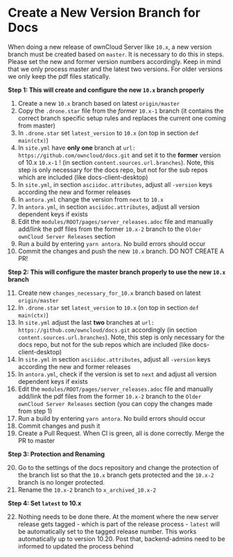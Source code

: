 # Create a New Version Branch for Docs

When doing a new release of ownCloud Server like `10.x`, a new version branch must be created based on `master`. It is necessary to do this in steps. Please set the new and former version numbers accordingly. Keep in mind that we only process master and the latest two versions. For older versions we only keep the pdf files statically.

**Step 1: This will create and configure the new `10.x` branch properly**

1.  Create a new `10.x` branch based on latest `origin/master`
2.  Copy the `.drone.star` file from the _former_ `10.x-1` branch
    (it contains the correct branch specific setup rules and replaces the current one coming from master)
3.  In `.drone.star` set `latest_version` to `10.x` (on top in section `def main(ctx)`)
4.  In `site.yml` have **only one** branch at `url: https://github.com/owncloud/docs.git`
    and set it to the **former** version of 10.x `10.x-1` ! (in section `content.sources.url.branches`). Note, this step is only necessary for the docs repo, but not for the sub repos which are included (like docs-client-desktop)
5.  In `site.yml`, in section `asciidoc.attributes`, adjust all `-version` keys according the new and former releases
6.  In `antora.yml` change the version from `next` to `10.x`
7.  In `antora.yml`, in section `asciidoc.attributes`, adjust all version dependent keys if exists
8.  Edit the `modules/ROOT/pages/server_releases.adoc` file and manually add/link the pdf files from the former `10.x-2` branch to the `Older ownCloud Server Releases` section
9.  Run a build by entering `yarn antora`. No build errors should occur
10. Commit the changes and push the new `10.x` branch. DO NOT CREATE A PR!

**Step 2: This will configure the master branch properly to use the new `10.x` branch**

11.  Create new `changes_necessary_for_10.x` branch based on latest `origin/master`
12.  In `.drone.star` set `latest_version` to `10.x` (on top in section `def main(ctx)`)
13. In `site.yml` adjust the last **two** branches at `url: https://github.com/owncloud/docs.git` accordingly
   (in section `content.sources.url.branches`). Note, this step is only necessary for the docs repo, but not for the sub repos which are included (like docs-client-desktop)
14. In `site.yml` in section `asciidoc.attributes`, adjust all `-version` keys according the new and former releases
15. In `antora.yml`, check if the version is set to `next` and adjust all version dependent keys if exists
16. Edit the `modules/ROOT/pages/server_releases.adoc` file and manually add/link the pdf files from the former `10.x-2` branch to the `Older ownCloud Server Releases` section (you can copy the changes made from step 1)
17. Run a build by entering `yarn antora`. No build errors should occur
18. Commit changes and push it
19. Create a Pull Request. When CI is green, all is done correctly. Merge the PR to master

**Step 3: Protection and Renaming**

20. Go to the settings of the docs repository and change the protection of the branch list so that
    the `10.x` branch gets protected and the `10.x-2` branch is no longer protected.
21. Rename the `10.x-2` branch to `x_archived_10.x-2`

**Step 4: Set `latest` to 10.x**

22. Nothing needs to be done there. At the moment where the new server release gets tagged - which is part of the release process - `latest` will be automatically set to the tagged release number. This works automatically up to version 10.20. Post that, backend-admins need to be informed to updated the process behind
